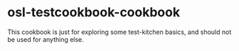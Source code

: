 # osl-testcookbook-cookbook

This cookbook is just for exploring some test-kitchen basics, and should not
be used for anything else.

